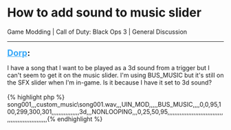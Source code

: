# How to add sound to music slider
Game Modding | Call of Duty: Black Ops 3 | General Discussion

---
<strong style="font-size: 1.4em;"><span style="text-decoration: underline;text-decoration-color: #34a7f9;"><span style="color:#34a7f9;">Dorp</span></span>:</strong>

<p>I have a song that I want to be played as a 3d sound from a trigger but I can&#39;t seem to get it on the music slider. I&#39;m using BUS_MUSIC but it&#39;s still on the SFX slider when I&#39;m in-game. Is it because I have it set to 3d sound?<br /><br />{% highlight php %}
song001,,,custom_music\song001.wav,,,UIN_MOD,,,,,BUS_MUSIC,,,,0,0,95,100,299,300,301,,,,,,,,,,,,,,,,3d,,,NONLOOPING,,,0,25,50,95,,,,,,,,,,,,,,,,,,,,,,,,,,,,,,,,,,,,,,,,,,,,,,,,,,,,,,,{% endhighlight %}
</p>
